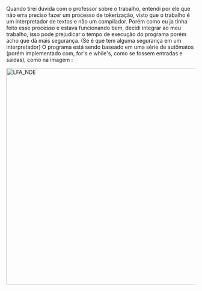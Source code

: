 Quando tirei dúvida com o professor sobre o trabalho, entendi por ele que não erra preciso fazer um processo 
de tokerização, visto que o trabalho é um interpretador de textos e não um compilador.
Porém como eu ja tinha feito esse processo e estava funcionando bem, decidi integrar ao meu trabalho, isso pode prejudicar o 
tempo de execução do programa porém acho que dá mais segurança. (Se é que tem alguma segurança em um interpretador)
O programa está sendo baseado em uma série de autômatos (porém implementado com, for's e while's, como se fossem entradas e saídas), como na imagem :

<img width="576" alt="LFA_NDE" src="https://github.com/user-attachments/assets/540985f4-3a38-4374-8599-a145b9b0725d">
